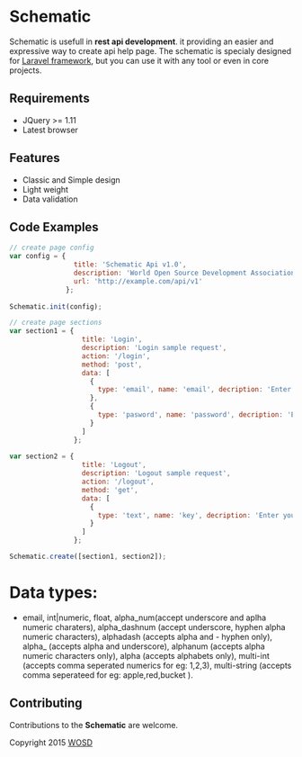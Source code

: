 # Schematic

Schematic is usefull in **rest api development**. it providing an easier and expressive way to create api help page. The schematic is specialy designed for [Laravel framework](http://laravel.com), but you can use it with any tool or even in core projects.

## Requirements

- JQuery >= 1.11
- Latest browser

## Features

- Classic and Simple design
- Light weight
- Data validation

## Code Examples

```javascript
// create page config
var config = {
                title: 'Schematic Api v1.0',
                description: 'World Open Source Development Association (WOSDA)',
                url: 'http://example.com/api/v1'
              };
              
Schematic.init(config);

// create page sections
var section1 = {
                  title: 'Login',
                  description: 'Login sample request',
                  action: '/login',
                  method: 'post',
                  data: [
                    {
                      type: 'email', name: 'email', decription: 'Enter your email', param_type: 'form', data_type: 'email'
                    },
                    {
                      type: 'pasword', name: 'password', decription: 'Enter your pasword', param_type: 'form', data_type: 'alpha_num'
                    }
                  ]
                };
                
var section2 = {
                  title: 'Logout',
                  description: 'Logout sample request',
                  action: '/logout',
                  method: 'get',
                  data: [
                    {
                      type: 'text', name: 'key', decription: 'Enter your api key', param_type: 'form'
                    }
                  ]
                };

Schematic.create([section1, section2]);
```

# Data types: 


- email, int|numeric, float, alpha_num(accept underscore and aplha numeric charaters), alpha_dashnum (accept underscore, hyphen alpha numeric characters), alphadash (accepts alpha and - hyphen only), alpha_ (accepts alpha and underscore), alphanum (accepts alpha numeric characters only), alpha (accepts alphabets only), multi-int (accepts comma seperated numerics for eg: 1,2,3), multi-string (accepts comma seperateed for eg: apple,red,bucket ).

## Contributing

Contributions to the **Schematic** are welcome.

Copyright 2015 [WOSD](http://facebook.com/)
